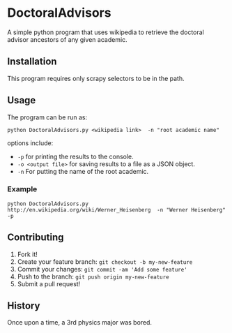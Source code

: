 DoctoralAdvisors
===
A simple python program that uses wikipedia to retrieve the doctoral advisor ancestors of any given academic.

## Installation

This program requires only scrapy selectors to be in the path.

## Usage
The program can be run as: 

`python DoctoralAdvisors.py <wikipedia link>  -n "root academic name" `

options include:

- `-p` for printing the results to the console.
-  `-o <output file>` for saving results to a file as a JSON object.
- `-n`  For putting the name of the root academic.

### Example
`python DoctoralAdvisors.py http://en.wikipedia.org/wiki/Werner_Heisenberg  -n "Werner Heisenberg" -p `



## Contributing

1. Fork it!
2. Create your feature branch: `git checkout -b my-new-feature`
3. Commit your changes: `git commit -am 'Add some feature'`
4. Push to the branch: `git push origin my-new-feature`
5. Submit a pull request!

## History

Once upon a time, a 3rd physics major was bored.